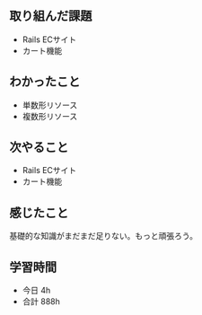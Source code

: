 ## 取り組んだ課題
- Rails ECサイト
- カート機能

## わかったこと
- 単数形リソース
- 複数形リソース

## 次やること
- Rails ECサイト
- カート機能

## 感じたこと
基礎的な知識がまだまだ足りない。もっと頑張ろう。

## 学習時間
- 今日 4h
- 合計 888h
